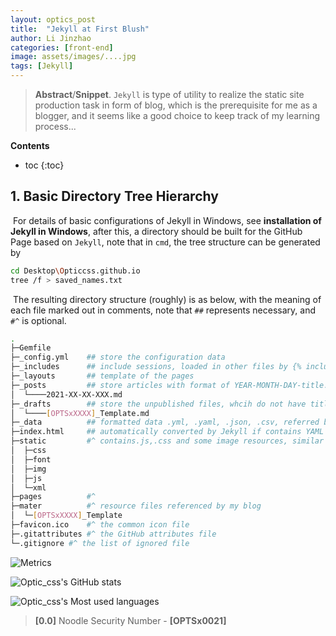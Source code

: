 ```yaml
---
layout: optics_post
title:  "Jekyll at First Blush"
author: Li Jinzhao
categories: [front-end]
image: assets/images/....jpg
tags: [Jekyll]
---
```


> **Abstract**/**Snippet**. `Jekyll` is type of utility to realize the static site production task in form of blog, which is the prerequisite for me as a blogger, and it seems like a good choice to keep track of my learning process...

**Contents**

* toc
{:toc}
## **1. Basic Directory Tree Hierarchy**

​	For details of  basic configurations of Jekyll in Windows, see **installation of Jekyll in Windows**, after this, a directory should be built for the GitHub Page based on `Jekyll`, note that in `cmd`, the tree structure can be generated by

```bash
cd Desktop\Opticcss.github.io
tree /f > saved_names.txt
```

​	The resulting directory structure (roughly) is as below, with the meaning of each file marked out in comments, note that `##` represents necessary, and `#^` is optional.

```bash
.
├─Gemfile
├─_config.yml    ## store the configuration data
├─_includes      ## include sessions, loaded in other files by {% include file.xxx %} for reuse
├─_layouts       ## template of the pages
├─_posts         ## store articles with format of YEAR-MONTH-DAY-title.MARKUP
│  └────2021-XX-XX-XXX.md
├─_drafts        ## store the unpublished files, whcih do not have title.MARKUP <!deprecated!>
│  └────[OPTSxXXXX]_Template.md
├─_data          ## formatted data .yml, .yaml, .json, .csv, referred by site.data.members
├─index.html     ## automatically converted by Jekyll if contains YAML frontmatter
├─static         #^ contains.js,.css and some image resources, similar to [assets]
│  ├─css
│  ├─font
│  ├─img
│  ├─js
│  └─xml
├─pages          #^
├─mater          #^ resource files referenced by my blog
│  └─[OPTSxXXXX]_Template
├─favicon.ico    #^ the common icon file
├─.gitattributes #^ the GitHub attributes file
└─.gitignore #^ the list of ignored file
```















































![Metrics](https://metrics.lecoq.io/Opticcss?template=classic&config.timezone=Asia%2FShanghai)

![Optic_css's GitHub stats](https://github-readme-stats.vercel.app/api?username=Opticcss&show_icons=true&theme=radical)

![Optic_css's Most used languages](https://github-readme-stats.vercel.app/api/top-langs/?username=Opticcss&layout=compact&hide_border=true&langs_count=10)



> <span id="jump0">**[0.0]**</span> Noodle Security Number - **[OPTSx0021]**

[^1]:http://jekyllcn.com/docs/windows/#installation
[^2]:https://pages.github.com/
[^3]:

